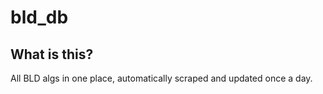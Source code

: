 # bld_db

## What is this?

All BLD algs in one place, automatically scraped and updated once a day.